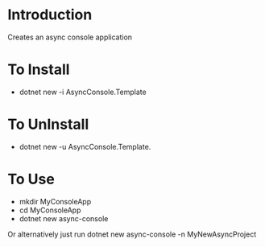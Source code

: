 # Introduction 
Creates an async console application

# To Install
- dotnet new -i AsyncConsole.Template

# To UnInstall
- dotnet new -u AsyncConsole.Template.

# To Use
- mkdir MyConsoleApp
- cd MyConsoleApp
- dotnet new async-console

Or alternatively just run dotnet new async-console -n MyNewAsyncProject
